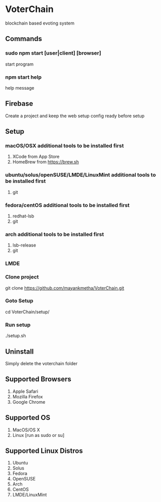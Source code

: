 # VoterChain
blockchain based evoting system

## Commands
### sudo npm start [user|client] [browser]
start program
### npm start help
help message

## Firebase
Create a project and keep the web setup config ready before setup

## Setup
### macOS/OSX additional tools to be installed first
1) XCode from App Store
2) HomeBrew from https://brew.sh

### ubuntu/solus/openSUSE/LMDE/LinuxMint additional tools to be installed first
1) git

### fedora/centOS additional tools to be installed first
1) redhat-lsb
2) git

### arch additional tools to be installed first
1) lsb-release
2) git

### LMDE

### Clone project
git clone https://github.com/mayankmetha/VoterChain.git

### Goto Setup
cd VoterChain/setup/

### Run setup
./setup.sh

## Uninstall
Simply delete the voterchain folder

## Supported Browsers
1) Apple Safari
2) Mozilla Firefox
3) Google Chrome

## Supported OS
1) MacOS/OS X
2) Linux [run as sudo or su]

## Supported Linux Distros
1) Ubuntu
2) Solus
3) Fedora
4) OpenSUSE
5) Arch
6) CentOS
7) LMDE/LinuxMint
